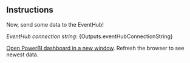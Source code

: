 ## Instructions

Now, send some data to the EventHub!

*EventHub connection string*: {Outputs.eventHubConnectionString}

[Open PowerBI dashboard in a new window]({Outputs.solutionDashboardUrl}).  Refresh the browser to see newest data.
